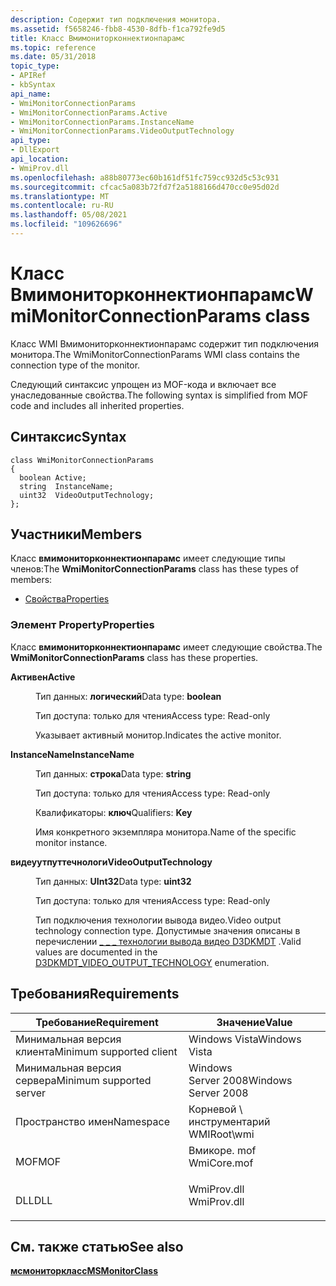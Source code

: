 ```yaml
---
description: Содержит тип подключения монитора.
ms.assetid: f5658246-fbb8-4530-8dfb-f1ca792fe9d5
title: Класс Вмимониторконнектионпарамс
ms.topic: reference
ms.date: 05/31/2018
topic_type:
- APIRef
- kbSyntax
api_name:
- WmiMonitorConnectionParams
- WmiMonitorConnectionParams.Active
- WmiMonitorConnectionParams.InstanceName
- WmiMonitorConnectionParams.VideoOutputTechnology
api_type:
- DllExport
api_location:
- WmiProv.dll
ms.openlocfilehash: a88b80773ec60b161df51fc759cc932d5c53c931
ms.sourcegitcommit: cfcac5a083b72fd7f2a5188166d470cc0e95d02d
ms.translationtype: MT
ms.contentlocale: ru-RU
ms.lasthandoff: 05/08/2021
ms.locfileid: "109626696"
---
```

# <a name="wmimonitorconnectionparams-class"></a><span data-ttu-id="e7784-103">Класс Вмимониторконнектионпарамс</span><span class="sxs-lookup"><span data-stu-id="e7784-103">WmiMonitorConnectionParams class</span></span>

<span data-ttu-id="e7784-104">Класс WMI Вмимониторконнектионпарамс содержит тип подключения монитора.</span><span class="sxs-lookup"><span data-stu-id="e7784-104">The WmiMonitorConnectionParams WMI class contains the connection type of the monitor.</span></span>

<span data-ttu-id="e7784-105">Следующий синтаксис упрощен из MOF-кода и включает все унаследованные свойства.</span><span class="sxs-lookup"><span data-stu-id="e7784-105">The following syntax is simplified from MOF code and includes all inherited properties.</span></span>

## <a name="syntax"></a><span data-ttu-id="e7784-106">Синтаксис</span><span class="sxs-lookup"><span data-stu-id="e7784-106">Syntax</span></span>

``` syntax
class WmiMonitorConnectionParams
{
  boolean Active;
  string  InstanceName;
  uint32  VideoOutputTechnology;
};
```

## <a name="members"></a><span data-ttu-id="e7784-107">Участники</span><span class="sxs-lookup"><span data-stu-id="e7784-107">Members</span></span>

<span data-ttu-id="e7784-108">Класс **вмимониторконнектионпарамс** имеет следующие типы членов:</span><span class="sxs-lookup"><span data-stu-id="e7784-108">The **WmiMonitorConnectionParams** class has these types of members:</span></span>

-   [<span data-ttu-id="e7784-109">Свойства</span><span class="sxs-lookup"><span data-stu-id="e7784-109">Properties</span></span>](#properties)

### <a name="properties"></a><span data-ttu-id="e7784-110">Элемент Property</span><span class="sxs-lookup"><span data-stu-id="e7784-110">Properties</span></span>

<span data-ttu-id="e7784-111">Класс **вмимониторконнектионпарамс** имеет следующие свойства.</span><span class="sxs-lookup"><span data-stu-id="e7784-111">The **WmiMonitorConnectionParams** class has these properties.</span></span>

<dl> <dt>

<span data-ttu-id="e7784-112">**Активен**</span><span class="sxs-lookup"><span data-stu-id="e7784-112">**Active**</span></span>
</dt> <dd> <dl> <dt>

<span data-ttu-id="e7784-113">Тип данных: **логический**</span><span class="sxs-lookup"><span data-stu-id="e7784-113">Data type: **boolean**</span></span>
</dt> <dt>

<span data-ttu-id="e7784-114">Тип доступа: только для чтения</span><span class="sxs-lookup"><span data-stu-id="e7784-114">Access type: Read-only</span></span>
</dt> </dl>

<span data-ttu-id="e7784-115">Указывает активный монитор.</span><span class="sxs-lookup"><span data-stu-id="e7784-115">Indicates the active monitor.</span></span>

</dd> <dt>

<span data-ttu-id="e7784-116">**InstanceName**</span><span class="sxs-lookup"><span data-stu-id="e7784-116">**InstanceName**</span></span>
</dt> <dd> <dl> <dt>

<span data-ttu-id="e7784-117">Тип данных: **строка**</span><span class="sxs-lookup"><span data-stu-id="e7784-117">Data type: **string**</span></span>
</dt> <dt>

<span data-ttu-id="e7784-118">Тип доступа: только для чтения</span><span class="sxs-lookup"><span data-stu-id="e7784-118">Access type: Read-only</span></span>
</dt> <dt>

<span data-ttu-id="e7784-119">Квалификаторы: **ключ**</span><span class="sxs-lookup"><span data-stu-id="e7784-119">Qualifiers: **Key**</span></span>
</dt> </dl>

<span data-ttu-id="e7784-120">Имя конкретного экземпляра монитора.</span><span class="sxs-lookup"><span data-stu-id="e7784-120">Name of the specific monitor instance.</span></span>

</dd> <dt>

<span data-ttu-id="e7784-121">**видеуутпуттечнологи**</span><span class="sxs-lookup"><span data-stu-id="e7784-121">**VideoOutputTechnology**</span></span>
</dt> <dd> <dl> <dt>

<span data-ttu-id="e7784-122">Тип данных: **UInt32**</span><span class="sxs-lookup"><span data-stu-id="e7784-122">Data type: **uint32**</span></span>
</dt> <dt>

<span data-ttu-id="e7784-123">Тип доступа: только для чтения</span><span class="sxs-lookup"><span data-stu-id="e7784-123">Access type: Read-only</span></span>
</dt> </dl>

<span data-ttu-id="e7784-124">Тип подключения технологии вывода видео.</span><span class="sxs-lookup"><span data-stu-id="e7784-124">Video output technology connection type.</span></span> <span data-ttu-id="e7784-125">Допустимые значения описаны в перечислении [ \_ \_ \_ технологии вывода видео D3DKMDT](/windows-hardware/drivers/ddi/d3dkmdt/ne-d3dkmdt-_d3dkmdt_video_output_technology) .</span><span class="sxs-lookup"><span data-stu-id="e7784-125">Valid values are documented in the [D3DKMDT\_VIDEO\_OUTPUT\_TECHNOLOGY](/windows-hardware/drivers/ddi/d3dkmdt/ne-d3dkmdt-_d3dkmdt_video_output_technology) enumeration.</span></span>

</dd> </dl>

## <a name="requirements"></a><span data-ttu-id="e7784-126">Требования</span><span class="sxs-lookup"><span data-stu-id="e7784-126">Requirements</span></span>



| <span data-ttu-id="e7784-127">Требование</span><span class="sxs-lookup"><span data-stu-id="e7784-127">Requirement</span></span> | <span data-ttu-id="e7784-128">Значение</span><span class="sxs-lookup"><span data-stu-id="e7784-128">Value</span></span> |
|-------------------------------------|----------------------------------------------------------------------------------------|
| <span data-ttu-id="e7784-129">Минимальная версия клиента</span><span class="sxs-lookup"><span data-stu-id="e7784-129">Minimum supported client</span></span><br/> | <span data-ttu-id="e7784-130">Windows Vista</span><span class="sxs-lookup"><span data-stu-id="e7784-130">Windows Vista</span></span><br/>                                                               |
| <span data-ttu-id="e7784-131">Минимальная версия сервера</span><span class="sxs-lookup"><span data-stu-id="e7784-131">Minimum supported server</span></span><br/> | <span data-ttu-id="e7784-132">Windows Server 2008</span><span class="sxs-lookup"><span data-stu-id="e7784-132">Windows Server 2008</span></span><br/>                                                         |
| <span data-ttu-id="e7784-133">Пространство имен</span><span class="sxs-lookup"><span data-stu-id="e7784-133">Namespace</span></span><br/>                | <span data-ttu-id="e7784-134">Корневой \\ инструментарий WMI</span><span class="sxs-lookup"><span data-stu-id="e7784-134">Root\\wmi</span></span><br/>                                                                   |
| <span data-ttu-id="e7784-135">MOF</span><span class="sxs-lookup"><span data-stu-id="e7784-135">MOF</span></span><br/>                      | <dl> <span data-ttu-id="e7784-136"><dt>Вмикоре. mof</dt></span><span class="sxs-lookup"><span data-stu-id="e7784-136"><dt>WmiCore.mof</dt></span></span> </dl> |
| <span data-ttu-id="e7784-137">DLL</span><span class="sxs-lookup"><span data-stu-id="e7784-137">DLL</span></span><br/>                      | <dl> <span data-ttu-id="e7784-138"><dt>WmiProv.dll</dt></span><span class="sxs-lookup"><span data-stu-id="e7784-138"><dt>WmiProv.dll</dt></span></span> </dl> |



## <a name="see-also"></a><span data-ttu-id="e7784-139">См. также статью</span><span class="sxs-lookup"><span data-stu-id="e7784-139">See also</span></span>

<dl> <dt>

[<span data-ttu-id="e7784-140">**мсмониторкласс**</span><span class="sxs-lookup"><span data-stu-id="e7784-140">**MSMonitorClass**</span></span>](msmonitorclass.md)
</dt> </dl>

 

 




